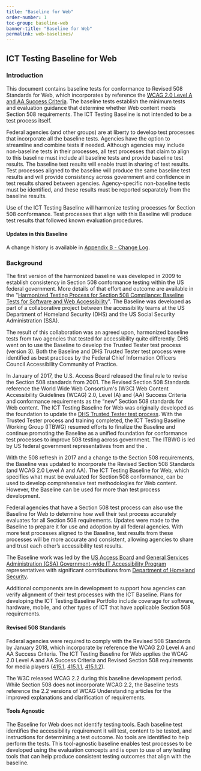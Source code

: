 ```yaml
---
title: "Baseline for Web"
order-number: 1
toc-group: baseline-web
banner-title: "Baseline for Web"
permalink: web-baselines/
---
```


## ICT Testing Baseline for Web

### Introduction

This document contains baseline tests for conformance to Revised 508 Standards for Web, which incorporates by reference the [WCAG 2.0 Level A and AA Success Criteria](https://www.w3.org/TR/WCAG20/). The baseline tests establish the minimum tests and evaluation guidance that determine whether Web content meets Section 508 requirements. The ICT Testing Baseline is not intended to be a test process itself.

Federal agencies (and other groups) are at liberty to develop test processes that incorporate all the baseline tests. Agencies have the option to streamline and combine tests if needed. Although agencies may include non-baseline tests in their processes, all test processes that claim to align to this baseline must include all baseline tests and provide baseline test results. The baseline test results will enable trust in sharing of test results. Test processes aligned to the baseline will produce the same baseline test results and will provide consistency across government and confidence in test results shared between agencies. Agency-specific non-baseline tests must be identified, and these results must be reported separately from the baseline results.

Use of the ICT Testing Baseline will harmonize testing processes for Section 508 conformance. Test processes that align with this Baseline will produce test results that followed known evaluation procedures.

#### Updates in this Baseline

A change history is available in [Appendix B - Change Log](../ChangeLog3).

### Background

The first version of the harmonized baseline was developed in 2009 to establish consistency in Section 508 conformance testing within the US federal government. More details of that effort and outcome are available in the "[Harmonized Testing Process for Section 508 Compliance: Baseline Tests for Software and Web Accessibility](https://www.dhs.gov/sites/default/files/publications/Baseline_Tests_for_Software_and_Web_Accessibility_v2_0_2.pdf)". The Baseline was developed as part of a collaborative project between the accessibility teams at the US Department of Homeland Security (DHS) and the US Social Security Administration (SSA).

The result of this collaboration was an agreed upon, harmonized baseline tests from two agencies that tested for accessibility quite differently. DHS went on to use the Baseline to develop the Trusted Tester test process (version 3). Both the Baseline and DHS Trusted Tester test process were identified as best practices by the Federal Chief Information Officers Council Accessibility Community of Practice.

In January of 2017, the U.S. Access Board released the final rule to revise the Section 508 standards from 2001.  The Revised Section 508 Standards reference the World Wide Web Consortium's (W3C) Web Content Accessibility Guidelines (WCAG) 2.0, Level (A) and (AA) Success Criteria and conformance requirements as the “new” Section 508 standards for Web content.  The ICT Testing Baseline for Web was originally developed as the foundation to update the [DHS Trusted Tester test process](https://section508.gov/test/trusted-tester). With the Trusted Tester process and training completed, the ICT Testing Baseline Working Group (ITBWG) resumed efforts to finalize the Baseline and continue promoting the Baseline as a unified foundation for conformance test processes to improve 508 testing across government. The ITBWG is led by US federal government representatives from  and the .

With the 508 refresh in 2017 and a change to the Section 508 requirements, the Baseline was updated to incorporate the Revised Section 508 Standards (and WCAG 2.0 Level A and AA). The ICT Testing Baseline for Web, which specifies what must be evaluated for Section 508 conformance, can be used to develop comprehensive test methodologies for Web content. However, the Baseline can be used for more than test process development.

Federal agencies that have a Section 508 test process can also use the Baseline for Web to determine how well their test process accurately evaluates for all Section 508 requirements. Updates were made to the Baseline to prepare it for use and adoption by all federal agencies. With more test processes aligned to the Baseline, test results from these processes will be more accurate and consistent, allowing agencies to share and trust each other’s accessibility test results.

The Baseline work was led by the [US Access Board](https://www.access-board.gov/) and [General Services Administration (GSA) Government-wide IT Accessibility Program](https://www.section508.gov/) representatives with significant contributions from [Department of Homeland Security](https://www.dhs.gov/508-testing).

Additional components are in development to support how agencies can verify alignment of their test processes with the ICT Baseline. Plans for developing the ICT Testing Baseline Portfolio include coverage for software, hardware, mobile, and other types of ICT that have applicable Section 508 requirements.

#### Revised 508 Standards

Federal agencies were required to comply with the Revised 508 Standards by January 2018, which incorporate by reference the WCAG 2.0 Level A and AA Success Criteria. The ICT Testing Baseline for Web applies the WCAG 2.0 Level A and AA Success Criteria and Revised Section 508 requirements for media players ([415.1](https://www.federalregister.gov/d/2017-00395/p-592), [415.1.1](https://www.federalregister.gov/d/2017-00395/p-594), [415.1.2](https://www.federalregister.gov/d/2017-00395/p-595)).

The W3C released WCAG 2.2 during this baseline development period. While Section 508 does not incorporate WCAG 2.2, the Baseline tests reference the 2.2 versions of WCAG Understanding articles for the improved explanations and clarification of requirements.

#### Tools Agnostic

The Baseline for Web does not identify testing tools. Each baseline test identifies the accessibility requirement it will test, content to be tested, and instructions for determining a test outcome. No tools are identified to help perform the tests. This tool-agnostic baseline enables test processes to be developed using the evaluation concepts and is open to use of any testing tools that can help produce consistent testing outcomes that align with the baseline.
